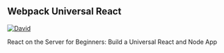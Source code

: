 ## Webpack Universal React

[![David](https://img.shields.io/david/expressjs/express.svg)](https://github.com/speziicoz/webpack-universal-react)

React on the Server for Beginners: Build a Universal React and Node App